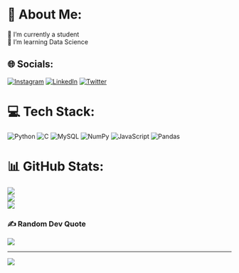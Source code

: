 # 💫 About Me:
🔭 I’m currently a student<br>🌱 I’m learning Data Science


## 🌐 Socials:
[![Instagram](https://img.shields.io/badge/Instagram-%23E4405F.svg?logo=Instagram&logoColor=white)](https://instagram.com/youssef_boumlaki) [![LinkedIn](https://img.shields.io/badge/LinkedIn-%230077B5.svg?logo=linkedin&logoColor=white)](https://linkedin.com/in/youssef-boumlaki) [![Twitter](https://img.shields.io/badge/Twitter-%231DA1F2.svg?logo=Twitter&logoColor=white)](https://twitter.com/YoussefBoumlaki) 

# 💻 Tech Stack:
![Python](https://img.shields.io/badge/python-3670A0?style=flat&logo=python&logoColor=ffdd54) ![C](https://img.shields.io/badge/c-%2300599C.svg?style=flat&logo=c&logoColor=white) ![MySQL](https://img.shields.io/badge/mysql-%2300f.svg?style=flat&logo=mysql&logoColor=white) ![NumPy](https://img.shields.io/badge/numpy-%23013243.svg?style=flat&logo=numpy&logoColor=white) ![JavaScript](https://img.shields.io/badge/javascript-%23323330.svg?style=flat&logo=javascript&logoColor=%23F7DF1E) ![Pandas](https://img.shields.io/badge/pandas-%23150458.svg?style=flat&logo=pandas&logoColor=white)
# 📊 GitHub Stats:
![](https://github-readme-stats.vercel.app/api?username=YoussefRnd&theme=dark&hide_border=false&include_all_commits=false&count_private=false)<br/>
![](https://github-readme-streak-stats.herokuapp.com/?user=YoussefRnd&theme=dark&hide_border=false)<br/>
![](https://github-readme-stats.vercel.app/api/top-langs/?username=YoussefRnd&theme=dark&hide_border=false&include_all_commits=false&count_private=false&layout=compact)

### ✍️ Random Dev Quote
![](https://quotes-github-readme.vercel.app/api?type=horizontal&theme=tokyonight)

---
[![](https://visitcount.itsvg.in/api?id=YoussefRnd&icon=2&color=5)](https://visitcount.itsvg.in)

<!-- Proudly created with GPRM ( https://gprm.itsvg.in ) -->
